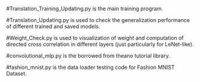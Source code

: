 #Translation_Training_Updating.py is the main training program.

#Translation_Updating.py is used to check the generalization performance of different trained and saved models.

#Weight_Check.py is used to visualization of weight and computation of directed cross correlation in different layers (just particularly for LeNet-like).

#convolutional_mlp.py is the borrowed from theano tutorial library.

#fashion_mnist.py is the data loader testing code for Fashion MNIST Dataset.
